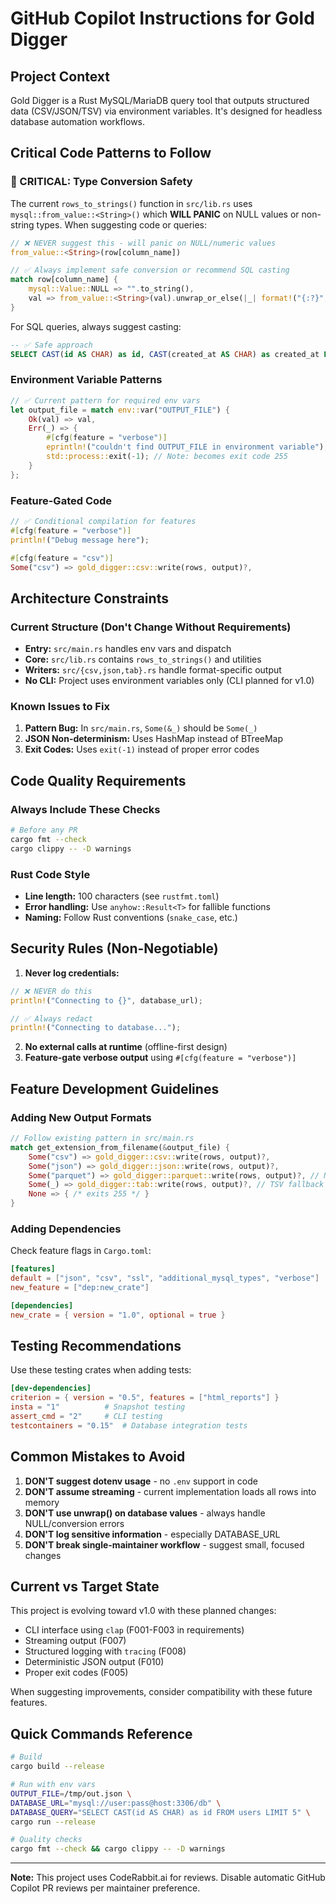 # GitHub Copilot Instructions for Gold Digger

## Project Context

Gold Digger is a Rust MySQL/MariaDB query tool that outputs structured data (CSV/JSON/TSV) via environment variables. It's designed for headless database automation workflows.

## Critical Code Patterns to Follow

### 🚨 CRITICAL: Type Conversion Safety

The current `rows_to_strings()` function in `src/lib.rs` uses `mysql::from_value::<String>()` which **WILL PANIC** on NULL values or non-string types. When suggesting code or queries:

```rust
// ❌ NEVER suggest this - will panic on NULL/numeric values
from_value::<String>(row[column_name])

// ✅ Always implement safe conversion or recommend SQL casting
match row[column_name] {
    mysql::Value::NULL => "".to_string(),
    val => from_value::<String>(val).unwrap_or_else(|_| format!("{:?}", val))
}
```

For SQL queries, always suggest casting:

```sql
-- ✅ Safe approach
SELECT CAST(id AS CHAR) as id, CAST(created_at AS CHAR) as created_at FROM users;
```

### Environment Variable Patterns

```rust
// ✅ Current pattern for required env vars
let output_file = match env::var("OUTPUT_FILE") {
    Ok(val) => val,
    Err(_) => {
        #[cfg(feature = "verbose")]
        eprintln!("couldn't find OUTPUT_FILE in environment variable");
        std::process::exit(-1); // Note: becomes exit code 255
    }
};
```

### Feature-Gated Code

```rust
// ✅ Conditional compilation for features
#[cfg(feature = "verbose")]
println!("Debug message here");

#[cfg(feature = "csv")]
Some("csv") => gold_digger::csv::write(rows, output)?,
```

## Architecture Constraints

### Current Structure (Don't Change Without Requirements)

- **Entry:** `src/main.rs` handles env vars and dispatch
- **Core:** `src/lib.rs` contains `rows_to_strings()` and utilities  
- **Writers:** `src/{csv,json,tab}.rs` handle format-specific output
- **No CLI:** Project uses environment variables only (CLI planned for v1.0)

### Known Issues to Fix

1. **Pattern Bug:** In `src/main.rs`, `Some(&_)` should be `Some(_)`
2. **JSON Non-determinism:** Uses HashMap instead of BTreeMap
3. **Exit Codes:** Uses `exit(-1)` instead of proper error codes

## Code Quality Requirements

### Always Include These Checks

```bash
# Before any PR
cargo fmt --check
cargo clippy -- -D warnings
```

### Rust Code Style

- **Line length:** 100 characters (see `rustfmt.toml`)
- **Error handling:** Use `anyhow::Result<T>` for fallible functions
- **Naming:** Follow Rust conventions (`snake_case`, etc.)

## Security Rules (Non-Negotiable)

1. **Never log credentials:**

```rust
// ❌ NEVER do this
println!("Connecting to {}", database_url);

// ✅ Always redact
println!("Connecting to database...");
```

2. **No external calls at runtime** (offline-first design)
3. **Feature-gate verbose output** using `#[cfg(feature = "verbose")]`

## Feature Development Guidelines

### Adding New Output Formats

```rust
// Follow existing pattern in src/main.rs
match get_extension_from_filename(&output_file) {
    Some("csv") => gold_digger::csv::write(rows, output)?,
    Some("json") => gold_digger::json::write(rows, output)?,
    Some("parquet") => gold_digger::parquet::write(rows, output)?, // New format
    Some(_) => gold_digger::tab::write(rows, output)?, // TSV fallback
    None => { /* exits 255 */ }
}
```

### Adding Dependencies

Check feature flags in `Cargo.toml`:

```toml
[features]
default = ["json", "csv", "ssl", "additional_mysql_types", "verbose"]
new_feature = ["dep:new_crate"]

[dependencies]
new_crate = { version = "1.0", optional = true }
```

## Testing Recommendations

Use these testing crates when adding tests:

```toml
[dev-dependencies]
criterion = { version = "0.5", features = ["html_reports"] }
insta = "1"          # Snapshot testing
assert_cmd = "2"     # CLI testing
testcontainers = "0.15"  # Database integration tests
```

## Common Mistakes to Avoid

1. **DON'T suggest dotenv usage** - no `.env` support in code
2. **DON'T assume streaming** - current implementation loads all rows into memory
3. **DON'T use unwrap() on database values** - always handle NULL/conversion errors
4. **DON'T log sensitive information** - especially DATABASE_URL
5. **DON'T break single-maintainer workflow** - suggest small, focused changes

## Current vs Target State

This project is evolving toward v1.0 with these planned changes:

- CLI interface using `clap` (F001-F003 in requirements)
- Streaming output (F007)
- Structured logging with `tracing` (F008)
- Deterministic JSON output (F010)
- Proper exit codes (F005)

When suggesting improvements, consider compatibility with these future features.

## Quick Commands Reference

```bash
# Build
cargo build --release

# Run with env vars
OUTPUT_FILE=/tmp/out.json \
DATABASE_URL="mysql://user:pass@host:3306/db" \
DATABASE_QUERY="SELECT CAST(id AS CHAR) as id FROM users LIMIT 5" \
cargo run --release

# Quality checks
cargo fmt --check && cargo clippy -- -D warnings
```

---
**Note:** This project uses CodeRabbit.ai for reviews. Disable automatic GitHub Copilot PR reviews per maintainer preference.
